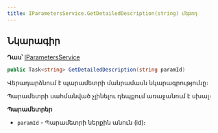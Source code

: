 ```yaml
---
title: IParametersService.GetDetailedDescription(string) մեթոդ  
---
```


## Նկարագիր

**Դաս՝** [IParametersService](../IParametersService.md)

```c#
public Task<string> GetDetailedDescription(string paramId)
```

Վերադարձնում է պարամետրի մանրամասն նկարագրությունը։

Պարամետրի սահմանված չլինելու դեպքում առաջանում է սխալ։

**Պարամետրեր**

* `paramId` - Պարամետրի ներքին անուն (id)։
